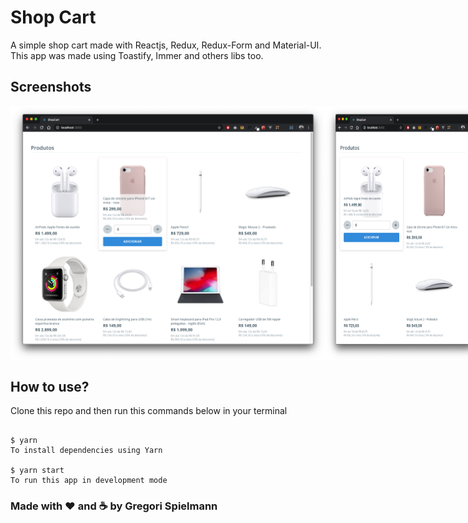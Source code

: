 # Shop Cart

A simple shop cart made with Reactjs, Redux, Redux-Form and Material-UI.
This app was made using Toastify, Immer and others libs too.

## Screenshots

<div style="display: flex">
  <img src="screenshots/screenshot0.png" width="100%"/>
  <img src="screenshots/screenshot1.png" width="50%"/>
  <img src="screenshots/screenshot2.png" width="40%"/>
</div>

## How to use?

Clone this repo and then run this commands below in your terminal

```

$ yarn
To install dependencies using Yarn

$ yarn start
To run this app in development mode

```

### Made with :hearts: and :coffee: by Gregori Spielmann

